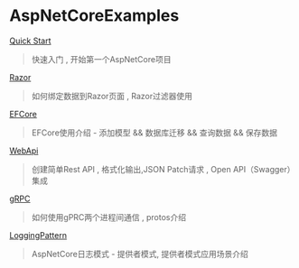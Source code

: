 # AspNetCoreExamples

[Quick Start](/Base/)
> 快速入门 , 开始第一个AspNetCore项目

[Razor](/Razor/)
> 如何绑定数据到Razor页面 , Razor过滤器使用

[EFCore](/EFCore/)
> EFCore使用介绍 - 添加模型 && 数据库迁移 && 查询数据 && 保存数据

[WebApi](/WebApi/)
> 创建简单Rest API , 格式化输出,JSON Patch请求 , Open API（Swagger）集成


[gRPC](/gRPC/)
> 如何使用gPRC两个进程间通信 , protos介绍

[LoggingPattern](/LoggingPattern/)
> AspNetCore日志模式 - 提供者模式, 提供者模式应用场景介绍